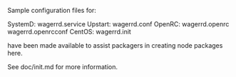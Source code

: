 Sample configuration files for:

SystemD: wagerrd.service
Upstart: wagerrd.conf
OpenRC:  wagerrd.openrc
         wagerrd.openrcconf
CentOS:  wagerrd.init

have been made available to assist packagers in creating node packages here.

See doc/init.md for more information.
